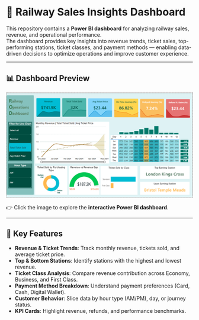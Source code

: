 # 🚉 Railway Sales Insights Dashboard

This repository contains a **Power BI dashboard** for analyzing railway sales, revenue, and operational performance.  
The dashboard provides key insights into revenue trends, ticket sales, top-performing stations, ticket classes, and payment methods — enabling data-driven decisions to optimize operations and improve customer experience.  

---

## 📊 Dashboard Preview  

[![Dashboard Preview](./Dashboard.png)](https://app.powerbi.com/view?r=eyJrIjoiNmU5ZjI0OTctODUwMC00MmE5LWFmOWYtODM2NTIzYTJiZDY1IiwidCI6IjdjOTU4OGNlLTNmNDMtNGY4NC05MTA2LTRjMzRkNjkzYmFiMSIsImMiOjEwfQ%3D%3D)  

👉 Click the image to explore the **interactive Power BI dashboard**.  

---

## 🔑 Key Features  
- **Revenue & Ticket Trends**: Track monthly revenue, tickets sold, and average ticket price.  
- **Top & Bottom Stations**: Identify stations with the highest and lowest revenue.  
- **Ticket Class Analysis**: Compare revenue contribution across Economy, Business, and First Class.  
- **Payment Method Breakdown**: Understand payment preferences (Card, Cash, Digital Wallet).  
- **Customer Behavior**: Slice data by hour type (AM/PM), day, or journey status.  
- **KPI Cards**: Highlight revenue, refunds, and performance benchmarks.  
 

